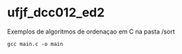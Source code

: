 # ufjf_dcc012_ed2


Exemplos de algoritmos de ordenaçao em C na pasta /sort


```
gcc main.c -o main
 
